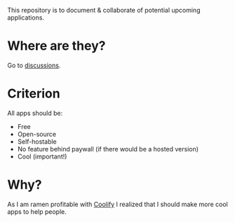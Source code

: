 This repository is to document & collaborate of potential upcoming applications.

# Where are they?
Go to [discussions](https://github.com/coollabsio/ideas/discussions).

# Criterion
All apps should be:
- Free
- Open-source
- Self-hostable
- No feature behind paywall (if there would be a hosted version)
- Cool (important!)

# Why?
As I am ramen profitable with [Coolify](https://coolify.io?ref=coollabsideas) I realized that I should make more cool apps to help people.
